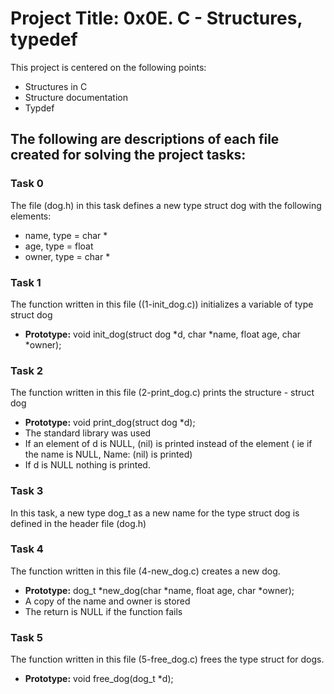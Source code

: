 # Project Title: 0x0E. C - Structures, typedef
This project is centered on the following points:
- Structures in C
- Structure documentation
- Typdef

## The following are descriptions of each file created for solving the project tasks:

### Task 0
The file (dog.h) in this task defines a new type struct dog with the following elements:
- name, type = char *
- age, type = float
- owner, type = char *

### Task 1
The function written in this file ((1-init_dog.c)) initializes a variable of type struct dog
- **Prototype:** void init_dog(struct dog *d, char *name, float age, char *owner);

### Task 2
The function written in this file (2-print_dog.c) prints the structure - struct dog
- **Prototype:** void print_dog(struct dog *d);
- The standard library was used
- If an element of d is NULL, (nil) is printed instead of the element ( ie if the name is NULL, Name: (nil) is printed)
- If d is NULL nothing is printed.

### Task 3
In this task, a new type dog_t as a new name for the type struct dog is defined in the header file (dog.h)

### Task 4
The function written in this file (4-new_dog.c) creates a new dog.
- **Prototype:** dog_t *new_dog(char *name, float age, char *owner);
- A copy of the name and owner is stored
- The return is NULL if the function fails

### Task 5
The function written in this file (5-free_dog.c) frees the type struct for dogs.
- **Prototype:** void free_dog(dog_t *d);
